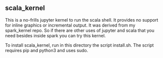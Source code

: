 
## scala\_kernel

This is a no-frills jupyter kernel to run the scala shell.  It provides no support
for inline graphics or incremental output.  It was derived from my spark\_kernel
repo.  So if there are other uses of jupyter and scala that you need besides inside spark 
you can try this kernel.

To install scala\_kernel, run in this directory the script install.sh.
The script requires pip and python3 and uses sudo.


